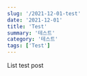 ```yaml
---
slug: '/2021-12-01-test'
date: '2021-12-01'
title: 'Test'
summary: '테스트'
category: '테스트'
tags: ['Test']
---
```


List test post
